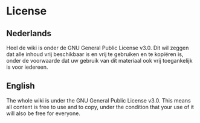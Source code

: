 # License
## Nederlands
Heel de wiki is onder de GNU General Public License v3.0. Dit wil zeggen dat alle inhoud vrij beschikbaar is en vrij te gebruiken en te kopiëren is, onder de voorwaarde dat uw gebruik van dit materiaal ook vrij toegankelijk is voor iedereen.

## English
The whole wiki is under the GNU General Public License v3.0. This means all content is free to use and to copy, under the condition that your use of it will also be free for everyone.